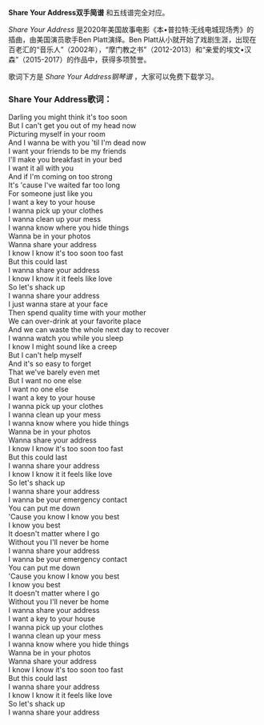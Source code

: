 

**Share Your Address双手简谱** 和五线谱完全对应。

_Share Your Address_ 是2020年美国故事电影《本•普拉特:无线电城现场秀》的插曲，由美国演员歌手Ben Platt演绎。Ben
Platt从小就开始了戏剧生涯，出现在百老汇的“音乐人”（2002年），“摩门教之书”（2012-2013）和“亲爱的埃文•汉森”（2015-2017）的作品中，获得多项赞誉。

歌词下方是 _Share Your Address钢琴谱_ ，大家可以免费下载学习。

### Share Your Address歌词：

Darling you might think it's too soon  
But I can't get you out of my head now  
Picturing myself in your room  
And I wanna be with you 'til I'm dead now  
I want your friends to be my friends  
I'll make you breakfast in your bed  
I want it all with you  
And if I'm coming on too strong  
It's 'cause I've waited far too long  
For someone just like you  
I want a key to your house  
I wanna pick up your clothes  
I wanna clean up your mess  
I wanna know where you hide things  
Wanna be in your photos  
Wanna share your address  
I know I know it's too soon too fast  
But this could last  
I wanna share your address  
I know I know it it feels like love  
So let's shack up  
I wanna share your address  
I just wanna stare at your face  
Then spend quality time with your mother  
We can over-drink at your favorite place  
And we can waste the whole next day to recover  
I wanna watch you while you sleep  
I know I might sound like a creep  
But I can't help myself  
And it's so easy to forget  
That we've barely even met  
But I want no one else  
I want no one else  
I want a key to your house  
I wanna pick up your clothes  
I wanna clean up your mess  
I wanna know where you hide things  
Wanna be in your photos  
Wanna share your address  
I know I know it's too soon too fast  
But this could last  
I wanna share your address  
I know I know it it feels like love  
So let's shack up  
I wanna share your address  
I wanna be your emergency contact  
You can put me down  
'Cause you know I know you best  
I know you best  
It doesn't matter where I go  
Without you I'll never be home  
I wanna share your address  
I wanna be your emergency contact  
You can put me down  
'Cause you know I know you best  
I know you best  
It doesn't matter where I go  
Without you I'll never be home  
I wanna share your address  
I want a key to your house  
I wanna pick up your clothes  
I wanna clean up your mess  
I wanna know where you hide things  
Wanna be in your photos  
Wanna share your address  
I know I know it's too soon too fast  
But this could last  
I wanna share your address  
I know I know it it feels like love  
So let's shack up  
I wanna share your address

